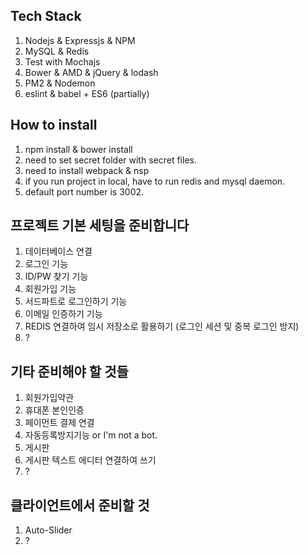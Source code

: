## Tech Stack
1. Nodejs & Expressjs & NPM
2. MySQL & Redis
3. Test with Mochajs
4. Bower & AMD & jQuery & lodash
5. PM2 & Nodemon
6. eslint & babel + ES6 (partially)

## How to install
1. npm install & bower install
2. need to set secret folder with secret files.
3. need to install webpack & nsp
4. if you run project in local, have to run redis and mysql daemon.
5. default port number is 3002.

## 프로젝트 기본 세팅을 준비합니다
1. 데이터베이스 연결
2. 로그인 기능
3. ID/PW 찾기 기능
4. 회원가입 기능
5. 서드파트로 로그인하기 기능
6. 이메일 인증하기 기능
7. REDIS 연결하여 임시 저장소로 활용하기 (로그인 세션 및 중복 로그인 방지)
8. ?


## 기타 준비해야 할 것들
1. 회원가입약관
2. 휴대폰 본인인증
3. 페이먼트 결제 연결
4. 자동등록방지기능 or I'm not a bot.
5. 게시판
6. 게시판 텍스트 에디터 연결하여 쓰기
7. ?
 
## 클라이언트에서 준비할 것
1. Auto-Slider
2. ?